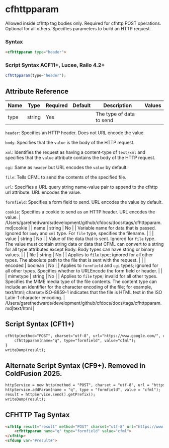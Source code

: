 # cfhttpparam

Allowed inside cfhttp tag bodies only. Required for cfhttp POST
 operations. Optional for all others. Specifies parameters to
 build an HTTP request.

### Syntax

```html
<cfhttpparam type="header">
```

### Script Syntax ACF11+, Lucee, Railo 4.2+

```javascript
cfhttpparam(type="header");
```

## Attribute Reference

| Name | Type | Required | Default | Description | Values |
| --- | --- | --- | --- | --- | --- |
| type | string | Yes |  | The type of data to send

 `header`: Specifies an HTTP header. Does not URL encode the value

`body`: Specifies that the `value` is the body of the HTTP request.

`xml`: Identifies the request as having a content-type of
 `text/xml` and specifies that the `value` attribute contains the body of the HTTP request.

`cgi`: Same as `header` but URL encodes the `value` by default.

`file`: Tells CFML to send the contents of the specified file.

`url`: Specifies a URL query string name-value pair to append to the cfhttp url attribute. URL encodes the value.

`formfield`: Specifies a form field to send. URL encodes the value by default.

`cookie`: Specifies a cookie to send as an HTTP header. URL encodes the value. | /Users/garethedwards/development/github/cfdocs/docs/tags/cfhttpparam.md|cookie |
| name | string | No |  | Variable name for data that is passed. Ignored for `body` and `xml` type. For `file` type, specifies the filename. |  |
| value | string | No |  | Value of the data that is sent. Ignored for `file` type. The value must contain string data or data that CFML can convert to a string for all type attributes except Body. Body types can have string or binary values. |  |
| file | string | No |  | Applies to `file` type; ignored for all other types. The absolute path to the file that is sent with the request. |  |
| encoded | boolean | No |  | Applies to `formfield` and `cgi` types; ignored for all other
 types. Specifies whether to URLEncode the form field or
 header. |  |
| mimetype | string | No |  | Applies to `file` type; invalid for all other types.
 Specifies the MIME media type of the file contents.
 The content type can include an identifier for the
 character encoding of the file; for example, text/html;
 charset=ISO-8859-1 indicates that the file is HTML text in
 the ISO Latin-1 character encoding. | /Users/garethedwards/development/github/cfdocs/docs/tags/cfhttpparam.md|text/html |

## Script Syntax (CF11+)

```html
cfhttp(method="POST", charset="utf-8", url="https://www.google.com/", result="result") {
    cfhttpparam(name="q", type="formfield", value="cfml");
}
writeDump(result);
```

## Alternate Script Syntax (CF9+). Removed in ColdFusion 2025.

```html
httpService = new http(method = "POST", charset = "utf-8", url = "https://www.google.com/");
httpService.addParam(name = "q", type = "formfield", value = "cfml");
result = httpService.send().getPrefix();
writeDump(result);
```

## CFHTTP Tag Syntax

```html
<cfhttp result="result" method="POST" charset="utf-8" url="https://www.google.com/">
    <cfhttpparam name="q" type="formfield" value="cfml">
</cfhttp>
<cfdump var="#result#">
```
